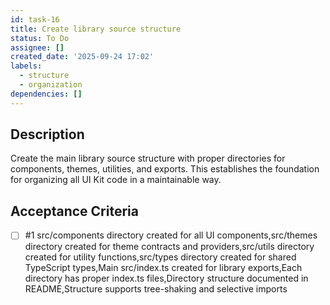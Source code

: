 ```yaml
---
id: task-16
title: Create library source structure
status: To Do
assignee: []
created_date: '2025-09-24 17:02'
labels:
  - structure
  - organization
dependencies: []
---
```


## Description

Create the main library source structure with proper directories for components, themes, utilities, and exports. This establishes the foundation for organizing all UI Kit code in a maintainable way.

## Acceptance Criteria
<!-- AC:BEGIN -->
- [ ] #1 src/components directory created for all UI components,src/themes directory created for theme contracts and providers,src/utils directory created for utility functions,src/types directory created for shared TypeScript types,Main src/index.ts created for library exports,Each directory has proper index.ts files,Directory structure documented in README,Structure supports tree-shaking and selective imports
<!-- AC:END -->
